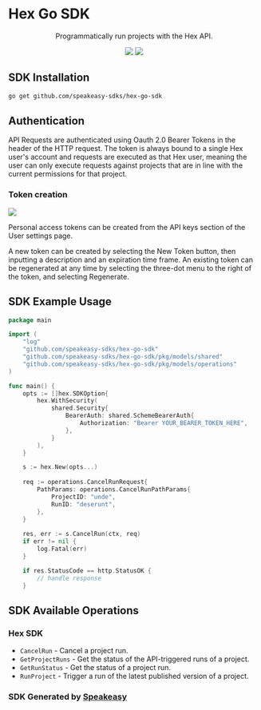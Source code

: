 # Hex Go SDK

<div align="center">
   <p>Programmatically run projects with the Hex API.</p>
   <img src="https://img.shields.io/github/actions/workflow/status/speakeasy-sdks/hex-go-sdk/speakeasy_sdk_generation.yml?style=for-the-badge" />
   <a href="https://learn.hex.tech/docs/develop-logic/hex-api/overview"><img src="https://img.shields.io/static/v1?label=Docs&message=API Ref&color=F5C0C0&style=for-the-badge" /></a>
</div>

<!-- Start SDK Installation -->
## SDK Installation

```bash
go get github.com/speakeasy-sdks/hex-go-sdk
```
<!-- End SDK Installation -->

## Authentication

API Requests are authenticated using Oauth 2.0 Bearer Tokens in the header of the HTTP request. The token is always bound to a single Hex user's account and requests are executed as that Hex user, meaning the user can only execute requests against projects that are in line with the current permissions for that project.

### Token creation

![](https://learn.hex.tech/assets/images/api-tokens-3e39d4aea5ed40b3aeff4d583c80a41d.png)

Personal access tokens can be created from the API keys section of the User settings page.

A new token can be created by selecting the New Token button, then inputting a description and an expiration time frame. An existing token can be regenerated at any time by selecting the three-dot menu to the right of the token, and selecting Regenerate.

## SDK Example Usage
<!-- Start SDK Example Usage -->
```go
package main

import (
    "log"
    "github.com/speakeasy-sdks/hex-go-sdk"
    "github.com/speakeasy-sdks/hex-go-sdk/pkg/models/shared"
    "github.com/speakeasy-sdks/hex-go-sdk/pkg/models/operations"
)

func main() {
    opts := []hex.SDKOption{
        hex.WithSecurity(
            shared.Security{
                BearerAuth: shared.SchemeBearerAuth{
                    Authorization: "Bearer YOUR_BEARER_TOKEN_HERE",
                },
            }
        ),
    }

    s := hex.New(opts...)
    
    req := operations.CancelRunRequest{
        PathParams: operations.CancelRunPathParams{
            ProjectID: "unde",
            RunID: "deserunt",
        },
    }
    
    res, err := s.CancelRun(ctx, req)
    if err != nil {
        log.Fatal(err)
    }

    if res.StatusCode == http.StatusOK {
        // handle response
    }
```
<!-- End SDK Example Usage -->

<!-- Start SDK Available Operations -->
## SDK Available Operations

### Hex SDK

* `CancelRun` - Cancel a project run.
* `GetProjectRuns` - Get the status of the API-triggered runs of a project.
* `GetRunStatus` - Get the status of a project run.
* `RunProject` - Trigger a run of the latest published version of a project.
<!-- End SDK Available Operations -->

### SDK Generated by [Speakeasy](https://docs.speakeasyapi.dev/docs/using-speakeasy/client-sdks)
